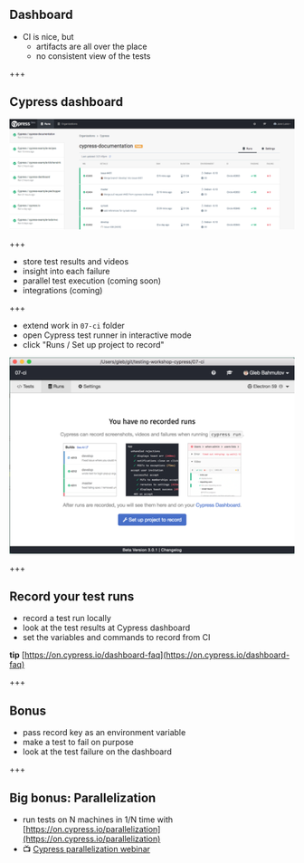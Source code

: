 ## Dashboard

- CI is nice, but
  - artifacts are all over the place
  - no consistent view of the tests

+++

## Cypress dashboard

![Cypress dashboard](/slides/08-dashboard/img/dashboard-runs.png)

+++

- store test results and videos
- insight into each failure
- parallel test execution (coming soon)
- integrations (coming)

+++

- extend work in `07-ci` folder
- open Cypress test runner in interactive mode
- click "Runs / Set up project to record"

![Set up project to record](/slides/08-dashboard/img/set-up-project-to-record.png)

+++

## Record your test runs

- record a test run locally
- look at the test results at Cypress dashboard
- set the variables and commands to record from CI

**tip** [https://on.cypress.io/dashboard-faq](https://on.cypress.io/dashboard-faq)

+++

## Bonus

- pass record key as an environment variable
- make a test to fail on purpose
- look at the test failure on the dashboard

+++

## Big bonus: Parallelization

- run tests on N machines in 1/N time with [https://on.cypress.io/parallelization](https://on.cypress.io/parallelization)
- 📺 [Cypress parallelization webinar](https://youtu.be/FfqD1ExUGlw)
